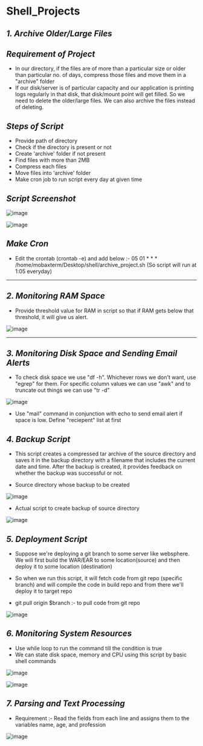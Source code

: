 # Shell_Projects

*1. Archive Older/Large Files*
-
_*Requirement of Project*_
-
- In our directory, if the files are of more than a particular size or older than particular no. of days, compress those files and move them in a "archive" folder
- If our disk/server is of particular capacity and our application is printing logs regularly in that disk, that disk/mount point will get filled. So we need to delete the older/large files. We can also archive the files instead of deleting.

_*Steps of Script*_
- 
- Provide path of directory
- Check if the directory is present or not
- Create 'archive' folder if not present
- Find files with more than 2MB
- Compress each files
- Move files into 'archive' folder
- Make cron job to run script every day at given time

_*Script Screenshot*_
-
![image](https://github.com/user-attachments/assets/02c118cd-6fe6-4d5e-ba94-5feee9b08d9b)

![image](https://github.com/user-attachments/assets/40d83486-08ab-40fa-b9ee-fff1fd7a69e9)

_*Make Cron*_
-
- Edit the crontab (crontab -e) and add below :- 05 01 * * * /home/mobaxterm/Desktop/shell/archive_project.sh  (So script will run at 1:05 everyday)

----------------------------------------------------------------------------------------------------------------------------------------------------------------------

*2. Monitoring RAM Space*
-
- Provide threshold value for RAM in script so that if RAM gets below that threshold, it will give us alert.

![image](https://github.com/user-attachments/assets/22df84cb-575f-4710-8d0b-11c908c1e064)

----------------------------------------------------------------------------------------------------------------------------------------------------------------------

*3. Monitoring Disk Space and Sending Email Alerts*
-
- To check disk space we use "df -h". Whichever rows we don't want, use "egrep" for them. For specific column values we can use "awk" and to truncate out things we can use "tr -d"

![image](https://github.com/user-attachments/assets/604aa4c2-1c4e-49b2-904f-26b8d595854c)

- Use "mail" command in conjunction with echo to send email alert if space is low. Define "reciepent" list at first

*4. Backup Script*
-
- This script creates a compressed tar archive of the source directory and saves it in the backup directory with a filename that includes the current date and time. After the backup is created, it provides feedback on whether the backup was successful or not.

- Source directory whose backup to be created

![image](https://github.com/user-attachments/assets/fc76db55-cb86-40dd-a7bd-c06a95afead6)


- Actual script to create backup of source directory

![image](https://github.com/user-attachments/assets/8fe4c3f0-eb05-4946-8397-9cc728ab898b)

*5. Deployment Script*
-
- Suppose we're deploying a git branch to some server like websphere. We will first build the WAR/EAR to some location(source) and then deploy it to some location (destination)

- So when we run this script, it will fetch code from git repo (specific branch) and will compile the code in build repo and from there we'll deploy it to target repo
- git pull origin $branch :- to pull code from git repo

![image](https://github.com/user-attachments/assets/8531a1c2-dcf4-41da-8bb3-f5fc53859d7c) 

*6. Monitoring System Resources*
-
- Use while loop to run the command till the condition is true
- We can state disk space, memory and CPU using this script by basic shell commands

![image](https://github.com/user-attachments/assets/b383e7bf-7b38-46b7-9338-49b91376b619)

![image](https://github.com/user-attachments/assets/0b1fecb6-4610-4a34-bc83-8404677146e5)

*7. Parsing and Text Processing*
-
- Requirement :- Read the fields from each line and assigns them to the variables name, age, and profession 

![image](https://github.com/user-attachments/assets/3207997c-6694-46cd-9274-f57854ce970b)




